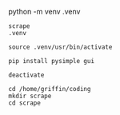 
python -m venv .venv 

```
scrape
.venv

source .venv/usr/bin/activate

pip install pysimple gui

deactivate

cd /home/griffin/coding
mkdir scrape
cd scrape

